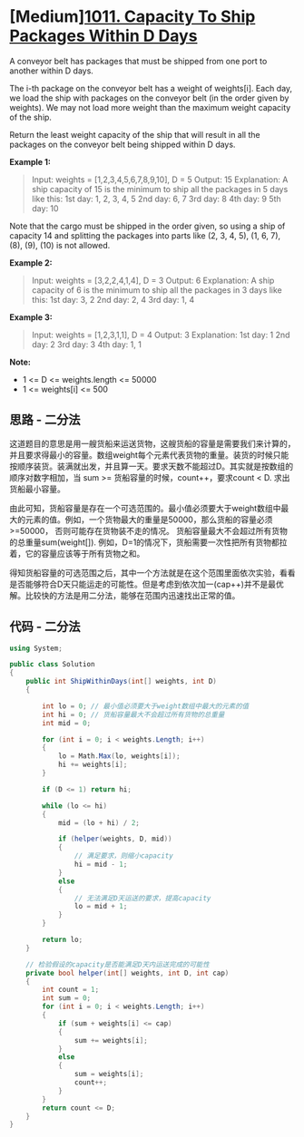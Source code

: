 # [Medium][1011. Capacity To Ship Packages Within D Days](https://leetcode.com/problems/capacity-to-ship-packages-within-d-days/)

A conveyor belt has packages that must be shipped from one port to another within D days.

The i-th package on the conveyor belt has a weight of weights[i].  Each day, we load the ship with packages on the conveyor belt (in the order given by weights). We may not load more weight than the maximum weight capacity of the ship.

Return the least weight capacity of the ship that will result in all the packages on the conveyor belt being shipped within D days.

**Example 1:**

> Input: weights = [1,2,3,4,5,6,7,8,9,10], D = 5
> Output: 15
> Explanation:
> A ship capacity of 15 is the minimum to ship all the packages in 5 days like this:
> 1st day: 1, 2, 3, 4, 5
> 2nd day: 6, 7
> 3rd day: 8
> 4th day: 9
> 5th day: 10

Note that the cargo must be shipped in the order given, so using a ship of capacity 14 and splitting the packages into parts like (2, 3, 4, 5), (1, 6, 7), (8), (9), (10) is not allowed.

**Example 2:**

> Input: weights = [3,2,2,4,1,4], D = 3
> Output: 6
> Explanation:
> A ship capacity of 6 is the minimum to ship all the packages in 3 days like this:
> 1st day: 3, 2
> 2nd day: 2, 4
> 3rd day: 1, 4

**Example 3:**

> Input: weights = [1,2,3,1,1], D = 4
> Output: 3
> Explanation:
> 1st day: 1
> 2nd day: 2
> 3rd day: 3
> 4th day: 1, 1

**Note:**

* 1 <= D <= weights.length <= 50000
* 1 <= weights[i] <= 500

## 思路 - 二分法

这道题目的意思是用一艘货船来运送货物，这艘货船的容量是需要我们来计算的，并且要求得最小的容量。数组weight每个元素代表货物的重量。装货的时候只能按顺序装货。装满就出发，并且算一天。要求天数不能超过D。其实就是按数组的顺序对数字相加，当 sum >= 货船容量的时候，count++，要求count < D. 求出 货船最小容量。

由此可知，货船容量是存在一个可选范围的。最小值必须要大于weight数组中最大的元素的值。例如，一个货物最大的重量是50000，那么货船的容量必须>=50000， 否则可能存在货物装不走的情况。
货船容量最大不会超过所有货物的总重量sum(weight[]). 例如，D=1的情况下，货船需要一次性把所有货物都拉着，它的容量应该等于所有货物之和。

得知货船容量的可选范围之后，其中一个方法就是在这个范围里面依次实验，看看是否能够符合D天只能运走的可能性。但是考虑到依次加一(cap++)并不是最优解。比较快的方法是用二分法，能够在范围内迅速找出正常的值。

## 代码 - 二分法

```csharp
using System;

public class Solution
{
    public int ShipWithinDays(int[] weights, int D)
    {

        int lo = 0; // 最小值必须要大于weight数组中最大的元素的值
        int hi = 0; // 货船容量最大不会超过所有货物的总重量
        int mid = 0;

        for (int i = 0; i < weights.Length; i++)
        {
            lo = Math.Max(lo, weights[i]);
            hi += weights[i];
        }

        if (D <= 1) return hi;

        while (lo <= hi)
        {
            mid = (lo + hi) / 2;

            if (helper(weights, D, mid))
            {
                // 满足要求，则缩小capacity
                hi = mid - 1;
            }
            else
            {
                // 无法满足D天运送的要求，提高capacity
                lo = mid + 1;
            }
        }

        return lo;
    }

    // 检验假设的capacity是否能满足D天内运送完成的可能性
    private bool helper(int[] weights, int D, int cap)
    {
        int count = 1;
        int sum = 0;
        for (int i = 0; i < weights.Length; i++)
        {
            if (sum + weights[i] <= cap)
            {
                sum += weights[i];
            }
            else
            {
                sum = weights[i];
                count++;
            }
        }
        return count <= D;
    }
}
```
